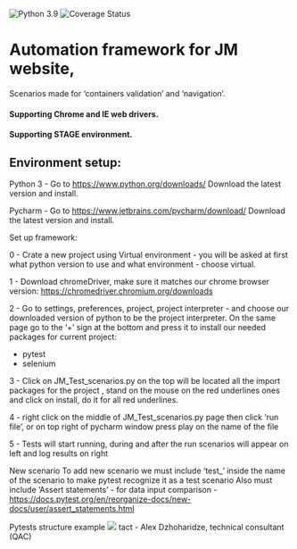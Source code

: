 ![Python 3.9](https://img.shields.io/badge/python-3.9-blue.svg)
![Coverage Status](https://s3.amazonaws.com/assets.coveralls.io/badges/coveralls_100.svg)

# Automation framework for JM website, 
Scenarios made for ‘containers validation’ and ‘navigation’. 

#### Supporting Chrome and IE web drivers.
#### Supporting STAGE environment.

## Environment setup:

Python 3 - Go to https://www.python.org/downloads/    Download the latest version and install.

Pycharm - Go to https://www.jetbrains.com/pycharm/download/ Download the latest version and install.


Set up framework:

0 - Crate a new project using Virtual environment - you will be asked at first what python version to use and what environment - choose virtual.

1 - Download chromeDriver, make sure it matches our chrome browser version: https://chromedriver.chromium.org/downloads

2 - Go to settings, preferences, project, project interpreter - and choose our downloaded version of python to be the project interpreter. 
On the same page go to the ‘+’ sign at the bottom and press it to install our needed packages for current project:
- pytest 
- selenium 

3 - Click on JM_Test_scenarios.py on the top will be located all the import packages for the project , stand on the mouse on the red underlines ones and click on install, do it for all red underlines.

4 - right click on the middle of JM_Test_scenarios.py page then click ‘run file’, or on top right of pycharm window press play on the name of the file

5 - Tests will start running, during and after the run scenarios will appear on left and log results on right

New scenario
To add new scenario we must include ‘test_’ inside the name of the scenario to make pytest recognize it as a test scenario
Also must include ‘Assert statements’ - for data input comparison - 
https://docs.pytest.org/en/reorganize-docs/new-docs/user/assert_statements.html

Pytests structure  example 
<img src="https://usaupload.com/cache/plugins/filepreviewer/6554/7a01e47ea9b6ad052e4db31176fc9cd5386325b5bd621414fdd10fe9b87a93cb/1100x800_cropped.jpg">
tact - Alex Dzhoharidze, technical consultant (QAC)
